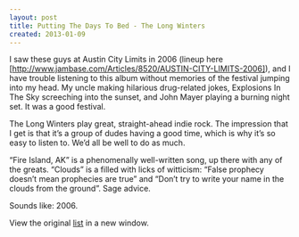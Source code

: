 ```yaml
---
layout: post
title: Putting The Days To Bed - The Long Winters
created: 2013-01-09
---
```


I saw these guys at Austin City Limits in 2006 (lineup here
[http://www.jambase.com/Articles/8520/AUSTIN-CITY-LIMITS-2006]),
and I have trouble listening to this album without memories of the
festival jumping into my head. My uncle making hilarious drug-related
jokes, Explosions In The Sky screeching into the sunset, and John Mayer
playing a burning night set. It was a good festival.

The Long Winters play great, straight-ahead indie rock. The impression
that I get is that it’s a group of dudes having a good time, which is
why it’s so easy to listen to. We’d all be well to do as much. 

“Fire Island, AK” is a phenomenally well-written song, up there with any
of the greats. “Clouds” is a filled with licks of witticism: “False
prophecy doesn’t mean prophecies are true” and “Don’t try to write your
name in the clouds from the ground”. Sage advice.

Sounds like: 2006.


View the original
[list](https://docs.google.com/spreadsheet/pub?key=0ArDppihwaWa6dFdaeV9pOXNTeERqbWVFTFp5bWFuNmc&output=html) in a
new window.



